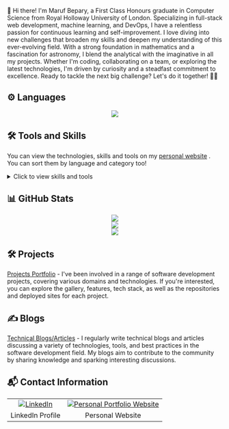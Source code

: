 
👋 Hi there! I'm Maruf Bepary, a First Class Honours graduate in Computer Science from Royal Holloway University of London. Specializing in full-stack web development, machine learning, and DevOps, I have a relentless passion for continuous learning and self-improvement. I love diving into new challenges that broaden my skills and deepen my understanding of this ever-evolving field. With a strong foundation in mathematics and a fascination for astronomy, I blend the analytical with the imaginative in all my projects. Whether I'm coding, collaborating on a team, or exploring the latest technologies, I'm driven by curiosity and a steadfast commitment to excellence. Ready to tackle the next big challenge? Let's do it together! 🌌🚀

## ⚙️ Languages

<p align="center">
  <a>
    <img src="https://skillicons.dev/icons?i=js,ts,py,java,c,haskell,bash,php" />
  </a>
</p>

## 🛠 Tools and Skills

You can view the technologies, skills and tools on my [personal website](https://www.maruf-bepary.com//#about) . You can sort them by language and category too!

<details>
  <summary>Click to view skills and tools</summary>
	
### Full Stack Web Development

| Skill   | Languages              |
| ------- | ---------------------- |
| Next.JS | JavaScript, TypeScript |

### Backend Web Development

| Skill      | Languages              |
| ---------- | ---------------------- |
| NextAuth   | JavaScript, TypeScript |
| Node.JS    | JavaScript, TypeScript |
| Flask      | Python                 |
| Django     | Python                 |
| Firebase   | -                      |
| Supabase   | -                      |
| PocketBase | -                      |
| Auth0      | -                      |
| Clerk Auth | -                      |
| Stripe     | -                      |

### Frontend Web Development

| Skill        | Languages              |
| ------------ | ---------------------- |
| React        | JavaScript, TypeScript |
| Tailwind CSS | -                      |
| Radix UI     | -                      |
| Headless UI  | -                      |
| Chakra UI    | -                      |
| Next UI      | -                      |
| Shadcn UI    | -                      |
| HTML         | -                      |
| CSS          | -                      |

### Testing

| Skill  | Languages              |
| ------ | ---------------------- |
| Jest   | JavaScript, TypeScript |
| Vitest | JavaScript, TypeScript |
| PyTest | Python                 |
| JUnit  | Java                   |

### Object Relational Mapper

| Skill      | Languages              |
| ---------- | ---------------------- |
| Prisma     | JavaScript, TypeScript |
| Drizzle    | JavaScript, TypeScript |
| Mongoose   | JavaScript, TypeScript |
| SQLAlchemy | Python                 |

### Project Manager

| Skill  | Languages |
| ------ | --------- |
| Poetry | Python    |
| Maven  | Java      |

### Version Control System

| Skill | Languages |
| ----- | --------- |
| Git   | -         |
| SVN   | -         |

### Continuous Integration

| Skill          | Languages |
| -------------- | --------- |
| GitHub Actions | -         |
| Jenkins        | -         |

### Containerization

| Skill  | Languages |
| ------ | --------- |
| Docker | -         |

### API

| Skill   | Languages |
| ------- | --------- |
| REST    | -         |
| GraphQL | -         |

### Database

| Skill         | Languages |
| ------------- | --------- |
| PostgreSQL    | -         |
| MySQL         | -         |
| SQLite        | -         |
| Normalisation | -         |
| MongoDB       | -         |
| Redis         | -         |

### Web Socket

| Skill     | Languages |
| --------- | --------- |
| Socket.IO | -         |
| Pusher    | -         |

### Artificial Intelligence

| Skill        | Languages |
| ------------ | --------- |
| OpenAI       | -         |
| Replicate AI | -         |

### Mathematics

| Skill                    | Languages |
| ------------------------ | --------- |
| Probability & Statistics | -         |
| Calculus                 | -         |
| Trigonometry             | -         |
| Algebra                  | -         |
| Linear Algebra           | -         |
| Discrete                 | -         |
| Geometry                 | -         |

### Other

| Skill   | Languages |
| ------- | --------- |
| Vagrant | -         |

</details>

## 📊 GitHub Stats

<p align="center">
	<img  src="https://github-readme-streak-stats.herokuapp.com/?user=mbeps&theme=transparent"/>
	<br/>
	<img src="https://github-readme-stats.vercel.app/api?username=mbeps&count_private=true&theme=transparent&show=prs_merged,prs_merged_percentage" />
	<br/>
    <img  src="https://github-readme-stats.vercel.app/api/top-langs/?username=mbeps&hide_progress=true&theme=transparent"/>
</p>

## 🛠 Projects

[Projects Portfolio](https://www.maruf-bepary.com/projects#about) - I've been involved in a range of software development projects, covering various domains and technologies. If you're interested, you can explore the gallery, features, tech stack, as well as the repositories and deployed sites for each project.

## ✍️ Blogs

[Technical Blogs/Articles](https://www.maruf-bepary.com/blogs) - I regularly write technical blogs and articles discussing a variety of technologies, tools, and best practices in the software development field. My blogs aim to contribute to the community by sharing knowledge and sparking interesting discussions.

## 📬 Contact Information

<p align="center">
  <table align="center" style="border: 0;">
    <tr style="border: 0;">
      <td align="center" style="border: 0;">
        <a href="https://www.linkedin.com/in/maruf-bepary">
          <img src="https://skillicons.dev/icons?i=linkedin&theme=dark" alt="LinkedIn"/>
        </a>
      </td>
      <td align="center" style="border: 0;">
        <a href="https://www.maruf-bepary.com/">
          <img src="https://skillicons.dev/icons?i=vercel&theme=dark" alt="Personal Portfolio Website"/>
        </a>
      </td>
    </tr>
    <tr style="border: 0;">
      <td align="center" style="border: 0;">LinkedIn Profile</td>
      <td align="center" style="border: 0;">Personal  Website</td>
    </tr>
  </table>
</p>
